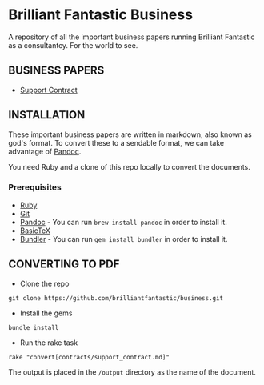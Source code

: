 Brilliant Fantastic Business
============================

A repository of all the important business papers running Brilliant Fantastic as a consultantcy. For the world to see.

## BUSINESS PAPERS

* [Support Contract](contracts/support_contract.md)

## INSTALLATION

These important business papers are written in markdown, also known as god's format. To convert these to a sendable format, we can take advantage of [Pandoc](http://pandoc.org/).

You need Ruby and a clone of this repo locally to convert the documents.

### Prerequisites

* [Ruby](http://ruby-lang.org)
* [Git](https://git-scm.com/)
* [Pandoc](http://pandoc.org) - You can run `brew install pandoc` in order to install it.
* [BasicTeX](http://www.tug.org/mactex/morepackages.html)
* [Bundler](http://bundler.io/) - You can run `gem install bundler` in order to install it.

## CONVERTING TO PDF

* Clone the repo

```
git clone https://github.com/brilliantfantastic/business.git
```

* Install the gems

```
bundle install
```

* Run the rake task

```
rake "convert[contracts/support_contract.md]"
```

The output is placed in the `/output` directory as the name of the document.
